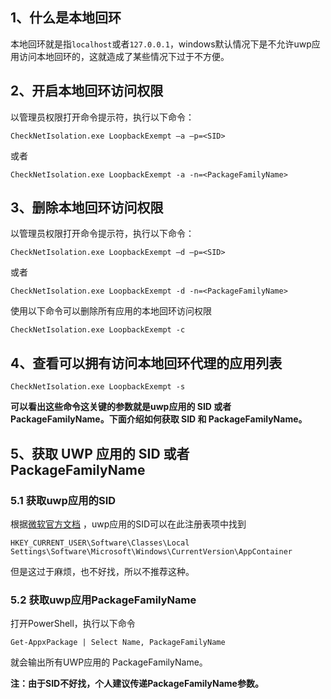 ## 1、什么是本地回环
本地回环就是指`localhost`或者`127.0.0.1`，windows默认情况下是不允许uwp应用访问本地回环的，这就造成了某些情况下过于不方便。

## 2、开启本地回环访问权限
以管理员权限打开命令提示符，执行以下命令：
```
CheckNetIsolation.exe LoopbackExempt –a –p=<SID>
```
或者
```
CheckNetIsolation.exe LoopbackExempt -a -n=<PackageFamilyName>
```

## 3、删除本地回环访问权限
以管理员权限打开命令提示符，执行以下命令：
```
CheckNetIsolation.exe LoopbackExempt –d –p=<SID>
```
或者
```
CheckNetIsolation.exe LoopbackExempt -d -n=<PackageFamilyName>
```
使用以下命令可以删除所有应用的本地回环访问权限
```
CheckNetIsolation.exe LoopbackExempt -c
```

## 4、查看可以拥有访问本地回环代理的应用列表
```
CheckNetIsolation.exe LoopbackExempt -s
```

**可以看出这些命令这关键的参数就是uwp应用的 SID 或者 PackageFamilyName。下面介绍如何获取 SID 和 PackageFamilyName。**

## 5、获取 UWP 应用的 SID 或者 PackageFamilyName

### 5.1 获取uwp应用的SID
根据[微软官方文档](https://docs.microsoft.com/zh-cn/previous-versions/windows/apps/hh780593(v=win.10)) ，uwp应用的SID可以在此注册表项中找到
```
HKEY_CURRENT_USER\Software\Classes\Local Settings\Software\Microsoft\Windows\CurrentVersion\AppContainer
```
但是这过于麻烦，也不好找，所以不推荐这种。<br>

### 5.2 获取uwp应用PackageFamilyName
打开PowerShell，执行以下命令
```
Get-AppxPackage | Select Name, PackageFamilyName
```
就会输出所有UWP应用的 PackageFamilyName。


**注：由于SID不好找，个人建议传递PackageFamilyName参数。**

